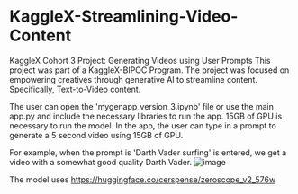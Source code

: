 # KaggleX-Streamlining-Video-Content
KaggleX Cohort 3 Project: Generating Videos using User Prompts
This project was part of a KaggleX-BIPOC Program. The project was focused on empowering creatives through generative AI to streamline content. Specifically, Text-to-Video content.

The user can open the 'mygenapp_version_3.ipynb' file or use the main app.py and include the necessary libraries to run the app. 15GB of GPU is necessary to run the model.
In the app, the user can type in a prompt to generate a 5 second video using 15GB of GPU.

For example, when the prompt is 'Darth Vader surfing' is entered, we get a video with a somewhat good quality Darth Vader.
![image](https://github.com/karanpathak/KaggleX-Streamlining-Video-Content/assets/97705721/30187d08-a230-4101-93f2-75f69d26e0d7)

The model uses https://huggingface.co/cerspense/zeroscope_v2_576w
